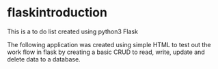 # flaskintroduction
This is a to do list created using python3 Flask 

The following application was created using simple HTML to test out the work flow in flask by creating a basic CRUD to read, write, update and delete data to a database.
